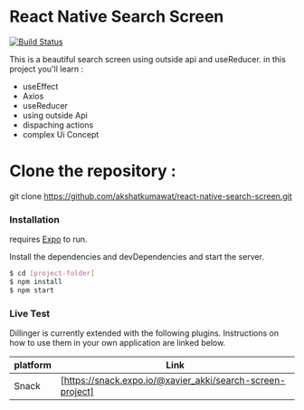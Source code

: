 # React Native Search Screen

[![Build Status](https://travis-ci.org/joemccann/dillinger.svg?branch=master)](https://github.com/akshatkumawat/react-native-search-screen)

This is a beautiful search screen using outside api and useReducer.
in this project you'll learn :

  - useEffect
  - Axios
  - useReducer
  - using outside Api
  - dispaching actions
  - complex Ui Concept


# Clone the repository :
git clone https://github.com/akshatkumawat/react-native-search-screen.git


### Installation

requires [Expo](https://docs.expo.io/get-started/installation/) to run.

Install the dependencies and devDependencies and start the server.

```sh
$ cd [project-folder]
$ npm install
$ npm start
```

### Live Test

Dillinger is currently extended with the following plugins. Instructions on how to use them in your own application are linked below.

| platform | Link |
| ------ | ------ |
| Snack | [https://snack.expo.io/@xavier_akki/search-screen-project] |

